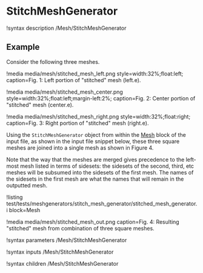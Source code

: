 # StitchMeshGenerator

!syntax description /Mesh/StitchMeshGenerator

## Example

Consider the following three meshes.

!media media/mesh/stitched_mesh_left.png style=width:32%;float:left; caption=Fig. 1: Left portion of "stitched" mesh (left.e).

!media media/mesh/stitched_mesh_center.png style=width:32%;float:left;margin-left:2%; caption=Fig. 2: Center portion of "stitched" mesh (center.e).

!media media/mesh/stitched_mesh_right.png style=width:32%;float:right; caption=Fig. 3: Right portion of "stitched" mesh (right.e).

Using the `StitchMeshGenerator` object from within the [Mesh](/Mesh/index.md) block of the input file, as shown in the input
file snippet below, these three square meshes are joined into a single mesh as shown in Figure 4.

Note that the way that the meshes are merged gives precedence to the left-most mesh listed in terms of sidesets: the sidesets of the second, third, etc meshes will be subsumed into the sidesets of the first mesh. The names of the sidesets in the first mesh are what the names that will remain in the outputted mesh.

!listing test/tests/meshgenerators/stitch_mesh_generator/stitched_mesh_generator.i block=Mesh

!media media/mesh/stitched_mesh_out.png caption=Fig. 4: Resulting "stitched" mesh from combination of three square meshes.

!syntax parameters /Mesh/StitchMeshGenerator

!syntax inputs /Mesh/StitchMeshGenerator

!syntax children /Mesh/StitchMeshGenerator
